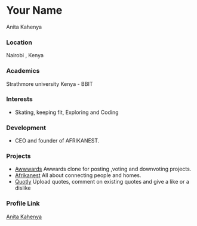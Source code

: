 # Your Name
Anita Kahenya

### Location

Nairobi , Kenya

### Academics

Strathmore university Kenya - BBIT

### Interests

- Skating, keeping fit, Exploring and Coding

### Development

- CEO and founder of AFRIKANEST.

### Projects

- [Awwwards](https://github.com/kahenya-anita/Awwwards) Awwards clone for posting ,voting and downvoting projects.
- [Afrikanest](https://www.afrikanest.com/) All about connecting people and homes.
- [Quotly](https://github.com/kahenya-anita/Quotly) Upload quotes, comment on existing quotes and give a like or a dislike 

### Profile Link

[Anita Kahenya](https://github.com/kahenya-anita)